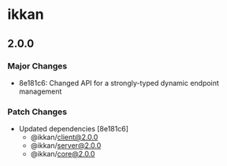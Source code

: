 # ikkan

## 2.0.0

### Major Changes

- 8e181c6: Changed API for a strongly-typed dynamic endpoint management

### Patch Changes

- Updated dependencies [8e181c6]
  - @ikkan/client@2.0.0
  - @ikkan/server@2.0.0
  - @ikkan/core@2.0.0
